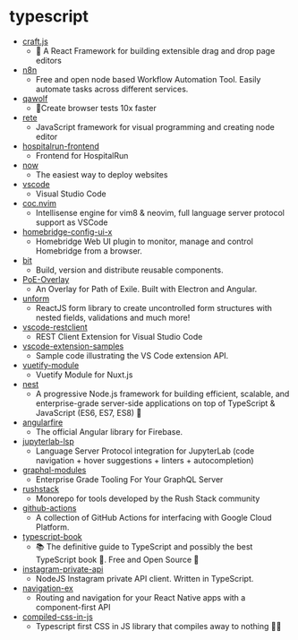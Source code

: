 # typescript
- [craft.js](https://github.com/prevwong/craft.js)
  - 🚀 A React Framework for building extensible drag and drop page editors
- [n8n](https://github.com/n8n-io/n8n)
  - Free and open node based Workflow Automation Tool. Easily automate tasks across different services.
- [qawolf](https://github.com/qawolf/qawolf)
  - 🐺Create browser tests 10x faster
- [rete](https://github.com/retejs/rete)
  - JavaScript framework for visual programming and creating node editor
- [hospitalrun-frontend](https://github.com/HospitalRun/hospitalrun-frontend)
  - Frontend for HospitalRun
- [now](https://github.com/zeit/now)
  - The easiest way to deploy websites
- [vscode](https://github.com/microsoft/vscode)
  - Visual Studio Code
- [coc.nvim](https://github.com/neoclide/coc.nvim)
  - Intellisense engine for vim8 & neovim, full language server protocol support as VSCode
- [homebridge-config-ui-x](https://github.com/oznu/homebridge-config-ui-x)
  - Homebridge Web UI plugin to monitor, manage and control Homebridge from a browser.
- [bit](https://github.com/teambit/bit)
  - Build, version and distribute reusable components.
- [PoE-Overlay](https://github.com/Kyusung4698/PoE-Overlay)
  - An Overlay for Path of Exile. Built with Electron and Angular.
- [unform](https://github.com/Rocketseat/unform)
  - ReactJS form library to create uncontrolled form structures with nested fields, validations and much more!
- [vscode-restclient](https://github.com/Huachao/vscode-restclient)
  - REST Client Extension for Visual Studio Code
- [vscode-extension-samples](https://github.com/microsoft/vscode-extension-samples)
  - Sample code illustrating the VS Code extension API.
- [vuetify-module](https://github.com/nuxt-community/vuetify-module)
  - Vuetify Module for Nuxt.js
- [nest](https://github.com/nestjs/nest)
  - A progressive Node.js framework for building efficient, scalable, and enterprise-grade server-side applications on top of TypeScript & JavaScript (ES6, ES7, ES8) 🚀
- [angularfire](https://github.com/angular/angularfire)
  - The official Angular library for Firebase.
- [jupyterlab-lsp](https://github.com/krassowski/jupyterlab-lsp)
  - Language Server Protocol integration for JupyterLab (code navigation + hover suggestions + linters + autocompletion)
- [graphql-modules](https://github.com/Urigo/graphql-modules)
  - Enterprise Grade Tooling For Your GraphQL Server
- [rushstack](https://github.com/microsoft/rushstack)
  - Monorepo for tools developed by the Rush Stack community
- [github-actions](https://github.com/GoogleCloudPlatform/github-actions)
  - A collection of GitHub Actions for interfacing with Google Cloud Platform.
- [typescript-book](https://github.com/basarat/typescript-book)
  - 📚 The definitive guide to TypeScript and possibly the best TypeScript book 📖. Free and Open Source 🌹
- [instagram-private-api](https://github.com/dilame/instagram-private-api)
  - NodeJS Instagram private API client. Written in TypeScript.
- [navigation-ex](https://github.com/react-navigation/navigation-ex)
  - Routing and navigation for your React Native apps with a component-first API
- [compiled-css-in-js](https://github.com/atlassian-labs/compiled-css-in-js)
  - Typescript first CSS in JS library that compiles away to nothing 🔧🚧
